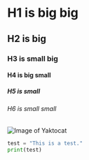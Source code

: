 # H1 is big big
## H2 is big
### H3 is small big
#### H4 is big small
##### H5 is small
###### H6 is small small

![Image of Yaktocat](https://octodex.github.com/images/yaktocat.png)

```python
test = "This is a test."
print(test)
```
